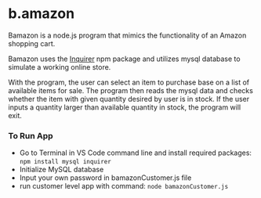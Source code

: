 # b.amazon

Bamazon is a node.js program that mimics the functionality of an Amazon shopping cart. 

Bamazon uses the [Inquirer](https://www.npmjs.com/package/inquirer) npm package and utilizes mysql database to simulate a working online store.

With the program, the user can select an item to purchase base on a list of available items for sale. The program then reads the mysql data and checks whether the item with given quantity desired by user is in stock. If the user inputs a quantity larger than available quantity in stock, the program will exit.

### To Run App
- Go to Terminal in VS Code command line and install required packages: 
```npm install mysql inquirer```
- Initialize MySQL database
- Input your own password in bamazonCustomer.js file
- run customer level app with command: ```node bamazonCustomer.js```

